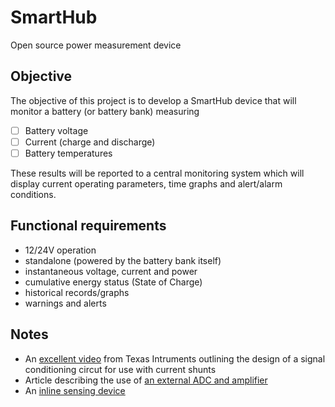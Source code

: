 # SmartHub
Open source power measurement device

## Objective
The objective of this project is to develop a SmartHub device that will monitor a battery (or battery bank) measuring

- [ ] Battery voltage
- [ ] Current (charge and discharge)
- [ ] Battery temperatures

These results will be reported to a central monitoring system which will display current operating parameters,
time graphs and alert/alarm conditions.

## Functional requirements

* 12/24V operation
* standalone (powered by the battery bank itself)
* instantaneous voltage, current and power
* cumulative energy status (State of Charge)
* historical records/graphs
* warnings and alerts

## Notes

* An [excellent video](https://youtu.be/jiSZUbQVQRk?si=NomNqURFb63rSNtr) from Texas Intruments outlining the design of a signal conditioning circut for use with current shunts
* Article describing the use of [an external ADC and amplifier](https://learnarduinonow.com/2015/05/11/reading-current-shunt-with-arduino.html)
* An [inline sensing device](https://riedon.com/media/pdf/SSA.pdf)
